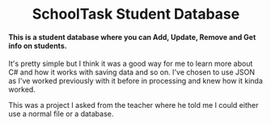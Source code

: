 <h1 align="center"> SchoolTask Student Database </h1>

<h4> This is a student database where you can Add, Update, Remove and Get info on students. </h4>

It's pretty simple but I think it was a good way for me to learn more about C# and how it works with saving data and so on.
I've chosen to use JSON as I've worked previously with it before in processing and knew how it kinda worked.

This was a project I asked from the teacher where he told me I could either use a normal file or a database. 

